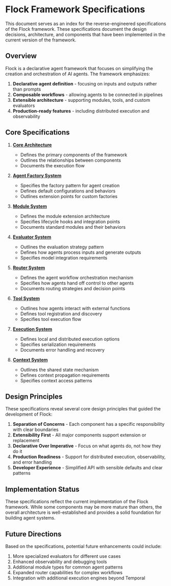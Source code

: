 # Flock Framework Specifications

This document serves as an index for the reverse-engineered specifications of the Flock framework. These specifications document the design decisions, architecture, and components that have been implemented in the current version of the framework.

## Overview

Flock is a declarative agent framework that focuses on simplifying the creation and orchestration of AI agents. The framework emphasizes:

1. **Declarative agent definition** - focusing on inputs and outputs rather than prompts
2. **Composable workflows** - allowing agents to be connected in pipelines
3. **Extensible architecture** - supporting modules, tools, and custom evaluators
4. **Production-ready features** - including distributed execution and observability

## Core Specifications

1. [**Core Architecture**](.cursor/specs/01_core_architecture.md)
   - Defines the primary components of the framework
   - Outlines the relationships between components
   - Documents the execution flow

2. [**Agent Factory System**](.cursor/specs/02_agent_factory.md)
   - Specifies the factory pattern for agent creation
   - Defines default configurations and behaviors
   - Outlines extension points for custom factories

3. [**Module System**](.cursor/specs/03_module_system.md)
   - Defines the module extension architecture
   - Specifies lifecycle hooks and integration points
   - Documents standard modules and their behaviors

4. [**Evaluator System**](.cursor/specs/04_evaluator_system.md)
   - Outlines the evaluation strategy pattern
   - Defines how agents process inputs and generate outputs
   - Specifies model integration requirements

5. [**Router System**](.cursor/specs/05_router_system.md)
   - Defines the agent workflow orchestration mechanism
   - Specifies how agents hand off control to other agents
   - Documents routing strategies and decision points

6. [**Tool System**](.cursor/specs/06_tool_system.md)
   - Outlines how agents interact with external functions
   - Defines tool registration and discovery
   - Specifies tool execution flow

7. [**Execution System**](.cursor/specs/07_execution_system.md)
   - Defines local and distributed execution options
   - Specifies serialization requirements
   - Documents error handling and recovery

8. [**Context System**](.cursor/specs/08_context_system.md)
   - Outlines the shared state mechanism
   - Defines context propagation requirements
   - Specifies context access patterns

## Design Principles

These specifications reveal several core design principles that guided the development of Flock:

1. **Separation of Concerns** - Each component has a specific responsibility with clear boundaries
2. **Extensibility First** - All major components support extension or replacement
3. **Declarative Over Imperative** - Focus on what agents do, not how they do it
4. **Production Readiness** - Support for distributed execution, observability, and error handling
5. **Developer Experience** - Simplified API with sensible defaults and clear patterns

## Implementation Status

These specifications reflect the current implementation of the Flock framework. While some components may be more mature than others, the overall architecture is well-established and provides a solid foundation for building agent systems.

## Future Directions

Based on the specifications, potential future enhancements could include:

1. More specialized evaluators for different use cases
2. Enhanced observability and debugging tools
3. Additional module types for common agent patterns
4. Expanded router capabilities for complex workflows
5. Integration with additional execution engines beyond Temporal 